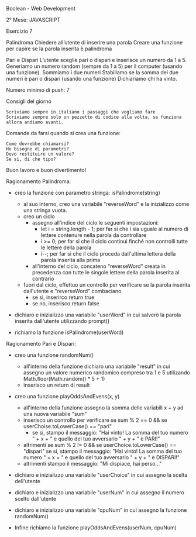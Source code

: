 Boolean - Web Development

2° Mese: JAVASCRIPT

Esercizio 7

Palindroma
Chiedere all’utente di inserire una parola Creare una funzione per capire se la parola inserita è palindroma

Pari e Dispari
L’utente sceglie pari o dispari e inserisce un numero da 1 a 5. Generiamo un numero random (sempre da 1 a 5) per il computer (usando una funzione). Sommiamo i due numeri Stabiliamo se la somma dei due numeri è pari o dispari (usando una funzione) Dichiariamo chi ha vinto.

Numero minimo di push: 7

Consigli del giorno

    Scriviamo sempre in italiano i passaggi che vogliamo fare
    Scriviamo sempre solo un pezzetto di codice alla volta, se funziona allora andiamo avanti.

Domande da farsi quando si crea una funzione:

    Come dovrebbe chiamarsi?
    Ho bisogno di parametri?
    Devo restituire un valore?
    Se sì, di che tipo?

Buon lavoro e buon divertimento!

Ragionamento Palindroma:

- creo la funzione con parametro stringa: isPalindrome(string)
    - al suo interno, creo una variabile "reverseWord" e la inizializzo come una stringa vuota.
    - creo un ciclo
        - assegno all'indice del ciclo le seguenti impostazioni:
            - let i = string.length - 1; per far si che i sia uguale al numero di lettere contenure nella parola da controllare
            - i >= 0; per far si che il ciclo continui finché non controlli tutte le lettere della parola
            - i--; per far si che il ciclo proceda dall'ultima lettera della parola inserita alla prima
        - all'interno del ciclo, concateno "reverseWord" creata in precedenza con tutte le singole lettere della parola inserita al contrario
    - fuori dal ciclo, effettuo un controllo per verificare se la parola inserita dall'utente e "reverseWord" combaciano
        - se si, inserirco return true
        - se no, inserisco return false

- dichiaro e inizializzo una variabile "userWord" in cui salverò la parola inserita dall'utente utilizzando prompt()

- richiamo la funzione isPalindrome(userWord)




Ragionamento Pari e Dispari:

- creo una funzione randomNum()
    - all'interno della funzione dichiaro una variabile "result" in cui assegno un valore numerico randomico compreso tra 1 e 5 utilizando Math.floor(Math.random() * 5 + 1)
    - inserisco un return di result

- creo una funzione playOddsAndEvens(x, y)
    - all'interno della funzione assegno la somma delle variabili x + y ad una nuova variabile "sum"
    - inserisco un controllo per verificare se sum % 2 == 0 && se userChoise.toLowerCase() == "pari"
        - se si, stampo il messaggio: "Hai vinto! La somma del tuo numero " + x + " e quello del tuo avversario " + y + " è PARI!"
    - altrimenti se sum % 2 != 0 && se userChoice.toLowerCase() == "dispari"
        se si, stampo il messaggio: "Hai vinto! La somma del tuo numero " + x + " e quello del tuo avversario " + y + " è DISPARI!"
    - altrimenti stampo il messaggio: "Mi dispiace, hai perso..."

- dichiaro e inizializzo una variabile "userChoice" in cui assegno la scelta dell'utente
- dichiaro e inizializzo una variabile "userNum" in cui assegno il numero scelto dall'utente
- dichiaro e inizializzo una variabile "cpuNum" in cui assegno la funzione randomNum()

- Infine richiamo la funzione playOddsAndEvens(userNum, cpuNum)